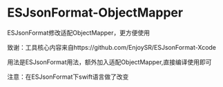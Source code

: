 # ESJsonFormat-ObjectMapper
ESJsonFormat修改适配ObjectMapper，更方便使用


致谢：工具核心内容来自https://github.com/EnjoySR/ESJsonFormat-Xcode

用法是ESJsonFormat用法，额外加入适配ObjectMapper,直接编译使用即可

注意：在ESJsonFormat下swift语言做了改变
